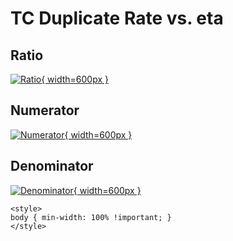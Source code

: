 # TC Duplicate Rate vs. eta

## Ratio

[![Ratio](../mtv/var/TC_duplrate_eta.png){ width=600px }](../mtv/var/TC_duplrate_eta.pdf)

## Numerator

[![Numerator](../mtv/num/TC_duplrate_eta_num.png){ width=600px }](../mtv/num/TC_duplrate_eta_num.pdf)

## Denominator

[![Denominator](../mtv/den/TC_duplrate_eta_den.png){ width=600px }](../mtv/den/TC_duplrate_eta_den.pdf)


``` {=html}
<style>
body { min-width: 100% !important; }
</style>
```
